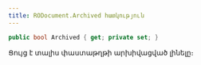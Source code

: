 ```yaml
---
title: RODocument.Archived հատկություն
---
```


```c#
public bool Archived { get; private set; }
```

Ցույց է տալիս փաստաթղթի արխիվացված լինելը։
